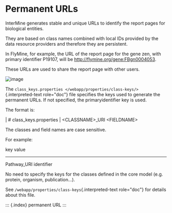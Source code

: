 Permanent URLs
==============

InterMine generates stable and unique URLs to identify the report pages
for biological entities.

They are based on class names combined with local IDs provided by the
data resource providers and therefore they are persistent.

In FlyMine, for example, the URL of the report page for the gene zen,
with primary identifier P19107, will be
<http://flymine.org/gene:FBgn0004053>.

These URLs are used to share the report page with other users.

![image](img/share.png)

The
`class_keys.properties </webapp/properties/class-keys/>`{.interpreted-text
role="doc"} file specifies the keys used to generate the permanent URLs.
If not specified, the primaryidentifier key is used.

The format is:

| \# class_keys.properties
| \<CLASSNAME\>\_URI \<FIELDNAME\>

The classes and field names are case sensitive.

For example:

  key           value
  ------------- ------------
  Pathway_URI   identifier

No need to specify the keys for the classes defined in the core model
(e.g. protein, organism, publication\...).

See `/webapp/properties/class-keys`{.interpreted-text role="doc"} for
details about this file.

::: {.index}
permanent URL
:::
